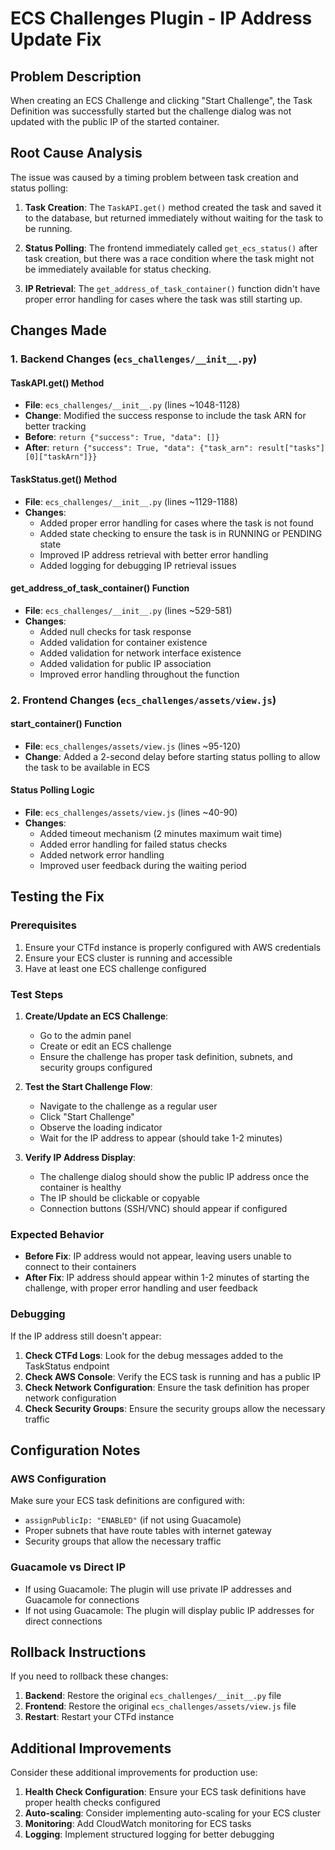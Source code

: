 # ECS Challenges Plugin - IP Address Update Fix

## Problem Description
When creating an ECS Challenge and clicking "Start Challenge", the Task Definition was successfully started but the challenge dialog was not updated with the public IP of the started container.

## Root Cause Analysis
The issue was caused by a timing problem between task creation and status polling:

1. **Task Creation**: The `TaskAPI.get()` method created the task and saved it to the database, but returned immediately without waiting for the task to be running.

2. **Status Polling**: The frontend immediately called `get_ecs_status()` after task creation, but there was a race condition where the task might not be immediately available for status checking.

3. **IP Retrieval**: The `get_address_of_task_container()` function didn't have proper error handling for cases where the task was still starting up.

## Changes Made

### 1. Backend Changes (`ecs_challenges/__init__.py`)

#### TaskAPI.get() Method
- **File**: `ecs_challenges/__init__.py` (lines ~1048-1128)
- **Change**: Modified the success response to include the task ARN for better tracking
- **Before**: `return {"success": True, "data": []}`
- **After**: `return {"success": True, "data": {"task_arn": result["tasks"][0]["taskArn"]}}`

#### TaskStatus.get() Method
- **File**: `ecs_challenges/__init__.py` (lines ~1129-1188)
- **Changes**:
  - Added proper error handling for cases where the task is not found
  - Added state checking to ensure the task is in RUNNING or PENDING state
  - Improved IP address retrieval with better error handling
  - Added logging for debugging IP retrieval issues

#### get_address_of_task_container() Function
- **File**: `ecs_challenges/__init__.py` (lines ~529-581)
- **Changes**:
  - Added null checks for task response
  - Added validation for container existence
  - Added validation for network interface existence
  - Added validation for public IP association
  - Improved error handling throughout the function

### 2. Frontend Changes (`ecs_challenges/assets/view.js`)

#### start_container() Function
- **File**: `ecs_challenges/assets/view.js` (lines ~95-120)
- **Change**: Added a 2-second delay before starting status polling to allow the task to be available in ECS

#### Status Polling Logic
- **File**: `ecs_challenges/assets/view.js` (lines ~40-90)
- **Changes**:
  - Added timeout mechanism (2 minutes maximum wait time)
  - Added error handling for failed status checks
  - Added network error handling
  - Improved user feedback during the waiting period

## Testing the Fix

### Prerequisites
1. Ensure your CTFd instance is properly configured with AWS credentials
2. Ensure your ECS cluster is running and accessible
3. Have at least one ECS challenge configured

### Test Steps
1. **Create/Update an ECS Challenge**:
   - Go to the admin panel
   - Create or edit an ECS challenge
   - Ensure the challenge has proper task definition, subnets, and security groups configured

2. **Test the Start Challenge Flow**:
   - Navigate to the challenge as a regular user
   - Click "Start Challenge"
   - Observe the loading indicator
   - Wait for the IP address to appear (should take 1-2 minutes)

3. **Verify IP Address Display**:
   - The challenge dialog should show the public IP address once the container is healthy
   - The IP should be clickable or copyable
   - Connection buttons (SSH/VNC) should appear if configured

### Expected Behavior
- **Before Fix**: IP address would not appear, leaving users unable to connect to their containers
- **After Fix**: IP address should appear within 1-2 minutes of starting the challenge, with proper error handling and user feedback

### Debugging
If the IP address still doesn't appear:

1. **Check CTFd Logs**: Look for the debug messages added to the TaskStatus endpoint
2. **Check AWS Console**: Verify the ECS task is running and has a public IP
3. **Check Network Configuration**: Ensure the task definition has proper network configuration
4. **Check Security Groups**: Ensure the security groups allow the necessary traffic

## Configuration Notes

### AWS Configuration
Make sure your ECS task definitions are configured with:
- `assignPublicIp: "ENABLED"` (if not using Guacamole)
- Proper subnets that have route tables with internet gateway
- Security groups that allow the necessary traffic

### Guacamole vs Direct IP
- If using Guacamole: The plugin will use private IP addresses and Guacamole for connections
- If not using Guacamole: The plugin will display public IP addresses for direct connections

## Rollback Instructions
If you need to rollback these changes:

1. **Backend**: Restore the original `ecs_challenges/__init__.py` file
2. **Frontend**: Restore the original `ecs_challenges/assets/view.js` file
3. **Restart**: Restart your CTFd instance

## Additional Improvements
Consider these additional improvements for production use:

1. **Health Check Configuration**: Ensure your ECS task definitions have proper health checks configured
2. **Auto-scaling**: Consider implementing auto-scaling for your ECS cluster
3. **Monitoring**: Add CloudWatch monitoring for ECS tasks
4. **Logging**: Implement structured logging for better debugging 